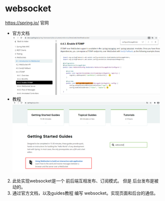 # websocket
https://spring.io/ 官网
- 官方文档
![Image text](read.png)  
- 教程
![Image text](read1.png) 

2. 此处实现websocket是一个 前后端互相发布、订阅模式。 但是 后台发布是被动的。
3. 通过官方文档，以及guides教程 编写 websocket。实现页面和后台的通信。